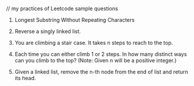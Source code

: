 // my practices of Leetcode sample questions

1. Longest Substring Without Repeating Characters

2. Reverse a singly linked list.

3. You are climbing a stair case. It takes n steps to reach to the top.

4. Each time you can either climb 1 or 2 steps. In how many distinct ways can you climb to the top? (Note: Given n will be a positive integer.)

5. Given a linked list, remove the n-th node from the end of list and return its head.